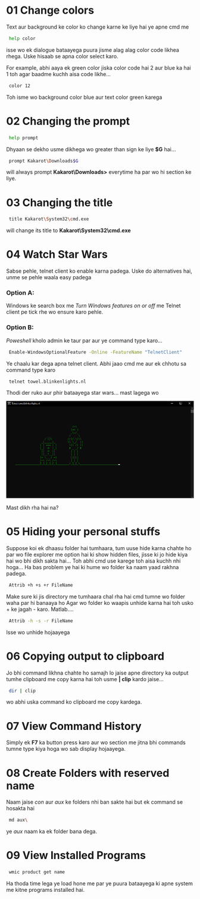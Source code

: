  # 01 Change colors

Text aur background ke color ko change karne ke liye hai ye apne cmd me

```bash
 help color
 ```

isse wo ek dialogue bataayega puura jisme alag alag color code likhea rhega. Uske hisaab se apna color select karo. 

For example, abhi aaya ek green color jiska color code hai 2 aur blue ka hai 1 toh agar baadme kuchh aisa code likhe...

```bash
 color 12
 ```

Toh isme wo background color blue aur text color green karega

 # 02 Changing the prompt

```bash
 help prompt
 ```

Dhyaan se dekho usme dikhega wo greater than sign ke liye __$G__ hai...

```bash
 prompt Kakarot\Downloads$G
 ```

will always prompt __Kakarot\Downloads>__ everytime ha par wo hi section ke liye.

 # 03 Changing the title

```bash
 title Kakarot\System32\cmd.exe
 ```

will change its title to __Kakarot\System32\cmd.exe__

 # 04 Watch Star Wars

Sabse pehle, telnet client ko enable karna padega. Uske do alternatives hai, unme se pehle waala easy padega


### Option A:
 Windows ke search box me _Turn Windows features on or off_ me Telnet client pe tick rhe wo ensure karo pehle.
### Option B: 
_Poweshell_ kholo admin ke taur par aur ye command type karo...

```bash
 Enable-WindowsOptionalFeature -Online -FeatureName "TelnetClient"
 ```

Ye chaalu kar dega apna telnet client.
Abhi jaao cmd me aur ek chhotu sa command type karo

```bash
 telnet towel.blinkenlights.nl
 ```

Thodi der ruko aur phir bataayega star wars... mast lagega wo

![Star Wars](star_wars.jpg)

Mast dikh rha hai na?

 # 05 Hiding your personal stuffs

Suppose koi ek dhaasu folder hai tumhaara, tum uuse hide karna chahte ho par wo file explorer me option hai ki show hidden files, jisse ki jo hide kiya hai wo bhi dikh sakta hai... Toh abhi cmd use karege toh aisa kuchh nhi hoga... Ha bas problem ye hai ki hume wo folder ka naam yaad rakhna padega.

```bash
 Attrib +h +s +r FileName
 ```

Make sure ki jis directory me tumhaara chal rha hai cmd tumne wo folder waha par hi banaaya ho
Agar wo folder ko waapis unhide karna hai toh usko + ke jagah - karo. Matlab....

```bash
 Attrib -h -s -r FileName
 ```

Isse wo unhide hojaayega

 # 06 Copying output to clipboard

Jo bhi command likhna chahte ho samajh lo jaise apne directory ka output tumhe clipboard me copy karna hai toh usme __| clip__ kardo jaise...

```bash
 dir | clip
 ```

wo abhi uska command ko clipboard me copy kardega.

 # 07 View Command History 

Simply ek __F7__ ka button press karo aur wo section me jitna bhi commands tumne type kiya hoga wo sab display hojaayega.

 # 08 Create Folders with reserved name

Naam jaise _con_ aur _aux_ ke folders nhi ban sakte hai but ek command se hosakta hai

```bash
 md aux\
 ```

ye _aux_ naam ka ek folder bana dega.

 # 09 View Installed Programs

```bash
 wmic product get name
 ```

Ha thoda time lega ye load hone me par ye puura bataayega ki apne system me kitne programs installed hai.
